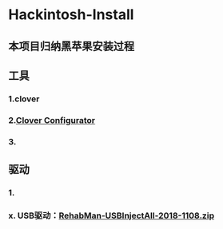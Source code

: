 # Hackintosh-Install
## 本项目归纳黑苹果安装过程
## 工具
### 1.clover
### 2.[Clover Configurator](https://mackie100projects.altervista.org/download-clover-configurator/)
### 3.

## 驱动
### 1. 
### x. USB驱动：[RehabMan-USBInjectAll-2018-1108.zip](https://bitbucket.org/RehabMan/os-x-usb-inject-all/downloads/)

